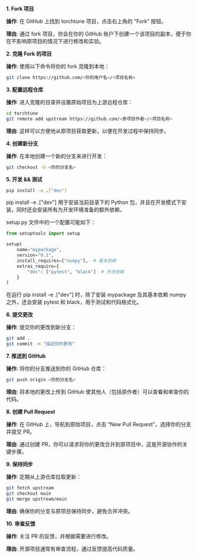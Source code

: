 **1. Fork 项目**

**操作**: 在 GitHub 上找到 torchtune 项目，点击右上角的 “Fork” 按钮。

**理由**: 通过 fork 项目，你会在你的 GitHub 账户下创建一个该项目的副本，便于你在不影响原项目的情况下进行修改和实验。

**2. 克隆 Fork 的项目**

**操作**: 使用以下命令将你的 fork 克隆到本地：

```bash
git clone https://github.com/<你的用户名>/<项目名称>
```

**3. 配置远程仓库**

**操作**: 进入克隆的目录并设置原始项目为上游远程仓库：

```bash
cd torchtune
git remote add upstream https://github.com/<原项目作者>/<项目名称>
```

**理由**: 这样可以方便地从原项目获取更新，以便在开发过程中保持同步。

**4. 创建新分支**

**操作**: 在本地创建一个新的分支来进行开发：

```bash
git checkout -b <你的分支名>
```

**5. 开发 && 测试**

```bash
pip install -e .["dev"]
```

pip install -e .["dev"] 用于安装当前目录下的 Python 包，并且在开发模式下安装，同时还会安装所有为开发环境准备的额外依赖。

setup.py 文件中的一个配置可能如下：

```python
from setuptools import setup

setup(
    name="mypackage",
    version="0.1",
    install_requires=["numpy"],  # 基本依赖
    extras_require={
        "dev": ["pytest", "black"]  # 开发依赖
    }
)
```

在运行 pip install -e .["dev"] 时，除了安装 mypackage 及其基本依赖 numpy 之外，还会安装 pytest 和 black，用于测试和代码格式化。

**6. 提交更改**

**操作**: 提交你的更改到新分支：

```bash
git add .
git commit -m "描述你的更改"
```

**7. 推送到 GitHub**

**操作**: 将你的分支推送到你的 GitHub 仓库：

```bash
git push origin <你的分支名>
```

**理由**: 将本地的更改上传到 GitHub 使其他人（包括原作者）可以查看和审查你的代码。

**8. 创建 Pull Request**

**操作**: 在 GitHub 上，导航到原始项目，点击 “New Pull Request”，选择你的分支并提交 PR。

**理由**: 通过创建 PR，你可以请求将你的更改合并到原项目中，这是开源协作的关键步骤。

**9. 保持同步**

**操作**: 定期从上游仓库拉取更新：

```bash
git fetch upstream
git checkout main
git merge upstream/main
```

**理由**: 确保你的分支与原项目保持同步，避免合并冲突。

**10. 审查反馈**

**操作**: 关注 PR 的反馈，并根据需要进行修改。

**理由**: 开源项目通常有审查流程，通过反馈提高代码质量。

